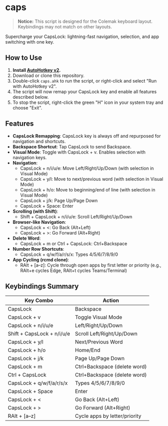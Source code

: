 # caps

> **Notice:** This script is designed for the Colemak keyboard layout. Keybindings may not match on other layouts.

Supercharge your CapsLock: lightning-fast navigation, selection, and app switching with one key.

## How to Use

1. **Install [AutoHotkey v2](https://www.autohotkey.com/download/).**
2. Download or clone this repository.
3. Double-click `caps.ahk` to run the script, or right-click and select "Run with AutoHotkey v2".
4. The script will now remap your CapsLock key and enable all features described below.
5. To stop the script, right-click the green "H" icon in your system tray and choose "Exit".

## Features

- **CapsLock Remapping**: CapsLock key is always off and repurposed for navigation and shortcuts.
- **Backspace Shortcut**: Tap CapsLock to send Backspace.
- **Visual Mode**: Toggle with CapsLock + v. Enables selection with navigation keys.
- **Navigation**:
  - CapsLock + n/i/u/e: Move Left/Right/Up/Down (with selection in Visual Mode)
  - CapsLock + y/l: Move to next/previous word (with selection in Visual Mode)
  - CapsLock + h/o: Move to beginning/end of line (with selection in Visual Mode)
  - CapsLock + j/k: Page Up/Page Down
  - CapsLock + Space: Enter
- **Scrolling (with Shift)**:
  - Shift + CapsLock + n/i/u/e: Scroll Left/Right/Up/Down
- **Browser-like Navigation**:
  - CapsLock + <: Go Back (Alt+Left)
  - CapsLock + >: Go Forward (Alt+Right)
- **Delete Word**:
  - CapsLock + m or Ctrl + CapsLock: Ctrl+Backspace
- **Number Row Shortcuts**:
  - CapsLock + q/w/f/a/r/s/x: Types 4/5/6/7/8/9/0
- **App Cycling (rcmd clone)**:
  - RAlt + [a–z]: Cycle through open apps by first letter or priority (e.g., RAlt+e cycles Edge, RAlt+t cycles Teams/Terminal)

## Keybindings Summary

| Key Combo                  | Action                        |
| -------------------------- | ----------------------------- |
| CapsLock                   | Backspace                     |
| CapsLock + v               | Toggle Visual Mode            |
| CapsLock + n/i/u/e         | Left/Right/Up/Down            |
| Shift + CapsLock + n/i/u/e | Scroll Left/Right/Up/Down     |
| CapsLock + y/l             | Next/Previous Word            |
| CapsLock + h/o             | Home/End                      |
| CapsLock + j/k             | Page Up/Page Down             |
| CapsLock + m               | Ctrl+Backspace (delete word)  |
| Ctrl + CapsLock            | Ctrl+Backspace (delete word)  |
| CapsLock + q/w/f/a/r/s/x   | Types 4/5/6/7/8/9/0           |
| CapsLock + Space           | Enter                         |
| CapsLock + <               | Go Back (Alt+Left)            |
| CapsLock + >               | Go Forward (Alt+Right)        |
| RAlt + [a–z]               | Cycle apps by letter/priority |

